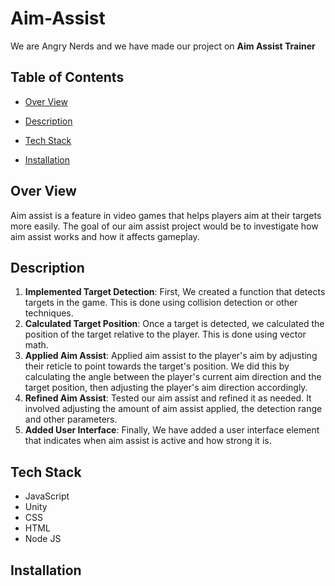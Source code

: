 # Aim-Assist
We are Angry Nerds and we have made our project on **Aim Assist Trainer**

## **Table of Contents**
- [Over View](#over-view)

- [Description](#description)

- [Tech Stack](#tech-stack)

- [Installation](#installation)



## **Over View** 
Aim assist is a feature in video games that helps players aim at their targets more easily. The goal of our aim assist project would be to investigate how aim assist works and how it affects gameplay. 


## **Description**
1. **Implemented Target Detection**: First, We created a function that detects targets in the game. This is done using collision detection or other techniques.
1. **Calculated Target Position**: Once a target is detected, we calculated the position of the target relative to the player. This is done using vector math.
1. **Applied Aim Assist**: Applied aim assist to the player's aim by adjusting their reticle to point towards the target's position. We did this by calculating the angle between the player's current aim direction and the target position, then adjusting the player's aim direction accordingly.
1. **Refined Aim Assist**: Tested our aim assist and refined it as needed. It involved adjusting the amount of aim assist applied, the detection range and other parameters.
1. **Added User Interface**: Finally, We have added a user interface element that indicates when aim assist is active and how strong it is.

## **Tech Stack**
- JavaScript
- Unity
- CSS
- HTML
- Node JS

## **Installation**


